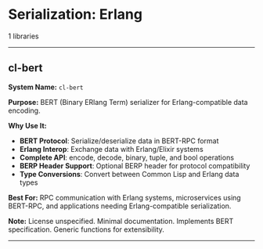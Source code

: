 # Serialization: Erlang

1 libraries

---

## cl-bert

**System Name:** `cl-bert`

**Purpose:** BERT (Binary ERlang Term) serializer for Erlang-compatible data encoding.

**Why Use It:**
- **BERT Protocol**: Serialize/deserialize data in BERT-RPC format
- **Erlang Interop**: Exchange data with Erlang/Elixir systems
- **Complete API**: encode, decode, binary, tuple, and bool operations
- **BERP Header Support**: Optional BERP header for protocol compatibility
- **Type Conversions**: Convert between Common Lisp and Erlang data types

**Best For:** RPC communication with Erlang systems, microservices using BERT-RPC, and applications needing Erlang-compatible serialization.

**Note:** License unspecified. Minimal documentation. Implements BERT specification. Generic functions for extensibility.

---


